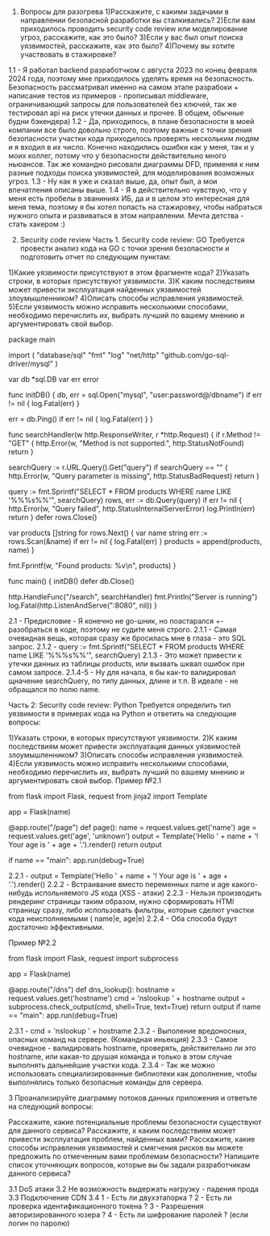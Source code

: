 1. Вопросы для разогрева
1)Расскажите, с какими задачами в направлении безопасной разработки вы сталкивались?
2)Если вам приходилось проводить security code review или моделирование угроз, расскажите, как это было?
3)Если у вас был опыт поиска уязвимостей, расскажите, как это было?
4)Почему вы хотите участвовать в стажировке?

1.1 - Я работал backend разработчком с августа 2023 по конец февраля 2024 года, поэтому мне приходилось уделять время на безопасность. Безопасность рассматривал именно на самом этапе разрабоки + написание тестов из примеров - прописывал middleware, ограничивающий запросы для пользователей без ключей, так же тестировал api на риск утечки данных и прочее. В общем, обычные будни бэкендера)
1.2 - Да, приходилось, в плане безопасности в моей компании все было довольно строго, поэтому важные с точки зрения безопасности участки кода приходилось проверять нескольким людям и я входил в их число.
Конечно находились ошибки как у меня, так и у моих коллег, потому что у безопасности действительно много ньюансов. Так же командно рисовали диаграммы DFD, применяя к ним разные подходы поиска уязвимостей, для моделирования возможных угроз.
1.3 - Ну как я уже и сказал выше, да, опыт был, а мои впечатления описаны выше.
1.4 - Я в действительно чувствую, что у меня есть пробелы в званиниях ИБ, да и в целом это интересная для меня тема, поэтому я бы хотел попасть на стажировку, чтобы набраться нужного опыта и развиваться в этом направлении. Мечта детства - стать хакером :)

2. Security code review
Часть 1. Security code review: GO
Требуется провести анализ кода на GO с точки зрения безопасности и подготовить отчет по следующим пунктам:

1)Какие уязвимости присутствуют в этом фрагменте кода?
2)Указать строки, в которых присутствуют уязвимости.
3)К каким последствиям может привести эксплуатация найденных уязвимостей злоумышленником?
4)Описать способы исправления уязвимостей.
5)Если уязвимость можно исправить несколькими способами, необходимо перечислить их, выбрать лучший по вашему мнению и аргументировать свой выбор.

package main

import (
    "database/sql"
    "fmt"
    "log"
    "net/http"
    "github.com/go-sql-driver/mysql"
)

var db *sql.DB
var err error

func initDB() {
    db, err = sql.Open("mysql", "user:password@/dbname")
    if err != nil {
        log.Fatal(err)
    }

err = db.Ping()
if err != nil {
    log.Fatal(err)
    }
}

func searchHandler(w http.ResponseWriter, r *http.Request) {
    if r.Method != "GET" {
        http.Error(w, "Method is not supported.", http.StatusNotFound)
        return
    }

searchQuery := r.URL.Query().Get("query")
if searchQuery == "" {
    http.Error(w, "Query parameter is missing", http.StatusBadRequest)
    return
}

query := fmt.Sprintf("SELECT * FROM products WHERE name LIKE '%%%s%%'", searchQuery)
rows, err := db.Query(query)
if err != nil {
    http.Error(w, "Query failed", http.StatusInternalServerError)
    log.Println(err)
    return
}
defer rows.Close()

var products []string
for rows.Next() {
    var name string
    err := rows.Scan(&name)
    if err != nil {
        log.Fatal(err)
    }
    products = append(products, name)
}

fmt.Fprintf(w, "Found products: %v\n", products)
}

func main() {
    initDB()
    defer db.Close()

http.HandleFunc("/search", searchHandler)
fmt.Println("Server is running")
log.Fatal(http.ListenAndServe(":8080", nil))
}

2.1 - Предисловие - Я конечно не go-шник, но поастарался +- разобраться в коде, поэтому не судите меня строго.
2.1.1 - Самая очевидная вещь, которая сразу же бросилась мне в глаза - это SQL запрос.
2.1.2 - query := fmt.Sprintf("SELECT * FROM products WHERE name LIKE '%%%s%%'", searchQuery)
2.1.3 - Это может привести к утечки данных из таблицы products, или вызвать шквал ошибок при самом запросе.
2.1.4-5 - Ну для начала, я бы как-то валидировал щначение searchQuery, по типу данных, длине и т.п. В идеале - не обращался по полю name.


Часть 2: Security code review: Python
Требуется определить тип уязвимости в примерах кода на Python и ответить на следующие вопросы:

1)Указать строки, в которых присутствуют уязвимости.
2)К каким последствиям может привести эксплуатация данных уязвимостей злоумышленником?
3)Описать способы исправления уязвимостей.
4)Если уязвимость можно исправить несколькими способами, необходимо перечислить их, выбрать лучший по вашему мнению и аргументировать свой выбор.
Пример №2.1

from flask import Flask, request
from jinja2 import Template

app = Flask(name)

@app.route("/page")
def page():
    name = request.values.get('name')
    age = request.values.get('age', 'unknown')
    output = Template('Hello ' + name + '! Your age is ' + age + '.').render()
return output

if name == "main":
    app.run(debug=True)
    
2.2.1 - output = Template('Hello ' + name + '! Your age is ' + age + '.').render()
2.2.2 - Встраивание вместо переменных name и age какого-нибудь испольняемого JS кода (XSS - атаки)
2.2.3 - Нельзя производить рендеринг страницы таким образом, нужно сформировать HTMl страницу сразу, либо использовать фильтры, которые сделют участки кода неисполняемыми ( name|e, age|e)
2.2.4 - Оба способа будут достаточно эффективными.


Пример №2.2

from flask import Flask, request
import subprocess

app = Flask(name)

@app.route("/dns")
def dns_lookup():
    hostname = request.values.get('hostname')
    cmd = 'nslookup ' + hostname
    output = subprocess.check_output(cmd, shell=True, text=True)
return output
if name == "main":
    app.run(debug=True)

2.3.1 - cmd = 'nslookup ' + hostname 
2.3.2 - Выполение вредоносных, опасных команд на сервере. (Командная иньекция)
2.3.3 - Самое очевидное - валидировать hostname, проверять, действительно ли это hostname, или какая-то друшая команда и только в этом случае выполнять дальнейшие участки кода.
2.3.4 - Так же можно использовать специализированные библиотеки как дополнение, чтобы выполнялись только безопасные команды для сервера.

3
Проанализируйте диаграмму потоков данных приложения и ответьте на следующий вопросы:

Расскажите, какие потенциальные проблемы безопасности существуют для данного сервиса?
Расскажите, к каким последствиям может привести эксплуатация проблем, найденных вами?
Расскажите, какие способы исправления уязвимостей и смягчения рисков вы можете предложить по отмеченным вами проблемам безопасности?
Напишите список уточняющих вопросов, которые вы бы задали разработчикам данного сервиса?

3.1 DoS атаки
3.2 Не возможность выдержать нагрузку - падения прода
3.3 Подключение CDN
3.4 
1 - Есть ли двухэтапорка ?
2 - Есть ли проверка идентификационного токена ?
3 - Разрешения авторизированного юзера  ?
4 - Есть ли шифрование паролей ? (если логин по паролю)
